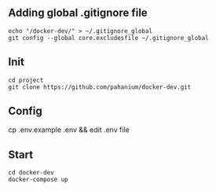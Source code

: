 ## Adding global .gitignore file ##
```
echo "/docker-dev/" > ~/.gitignore_global
git config --global core.excludesfile ~/.gitignore_global
```

## Init ##
```
cd project
git clone https://github.com/pahanium/docker-dev.git
```

## Config ##
cp .env.example .env && edit .env file

## Start ##
```
cd docker-dev
docker-compose up
```
